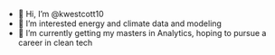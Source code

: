 - 👋 Hi, I’m @kwestcott10
- 👀 I’m interested energy and climate data and modeling
- 🌱 I’m currently getting my masters in Analytics, hoping to pursue a career in clean tech 

<!---
kwestcott10/kwestcott10 is a ✨ special ✨ repository because its `README.md` (this file) appears on your GitHub profile.
You can click the Preview link to take a look at your changes.
--->

